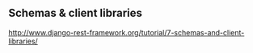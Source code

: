 ## Schemas & client libraries

http://www.django-rest-framework.org/tutorial/7-schemas-and-client-libraries/

